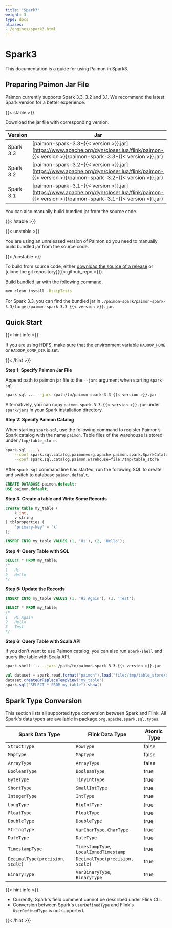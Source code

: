 ```yaml
---
title: "Spark3"
weight: 3
type: docs
aliases:
- /engines/spark3.html
---
```

<!--
Licensed to the Apache Software Foundation (ASF) under one
or more contributor license agreements.  See the NOTICE file
distributed with this work for additional information
regarding copyright ownership.  The ASF licenses this file
to you under the Apache License, Version 2.0 (the
"License"); you may not use this file except in compliance
with the License.  You may obtain a copy of the License at

  http://www.apache.org/licenses/LICENSE-2.0

Unless required by applicable law or agreed to in writing,
software distributed under the License is distributed on an
"AS IS" BASIS, WITHOUT WARRANTIES OR CONDITIONS OF ANY
KIND, either express or implied.  See the License for the
specific language governing permissions and limitations
under the License.
-->

# Spark3

This documentation is a guide for using Paimon in Spark3.

## Preparing Paimon Jar File

Paimon currently supports Spark 3.3, 3.2 and 3.1. We recommend the latest Spark version for a better experience.

{{< stable >}}

Download the jar file with corresponding version.

| Version   | Jar                                                                                                                                                                              |
|-----------|----------------------------------------------------------------------------------------------------------------------------------------------------------------------------------|
| Spark 3.3 | [paimon-spark-3.3-{{< version >}}.jar](https://www.apache.org/dyn/closer.lua/flink/paimon-{{< version >}}/paimon-spark-3.3-{{< version >}}.jar) |
| Spark 3.2 | [paimon-spark-3.2-{{< version >}}.jar](https://www.apache.org/dyn/closer.lua/flink/paimon-{{< version >}}/paimon-spark-3.2-{{< version >}}.jar) |
| Spark 3.1 | [paimon-spark-3.1-{{< version >}}.jar](https://www.apache.org/dyn/closer.lua/flink/paimon-{{< version >}}/paimon-spark-3.1-{{< version >}}.jar) |

You can also manually build bundled jar from the source code.

{{< /stable >}}

{{< unstable >}}

You are using an unreleased version of Paimon so you need to manually build bundled jar from the source code.

{{< /unstable >}}

To build from source code, either [download the source of a release](https://flink.apache.org/downloads.html) or [clone the git repository]({{< github_repo >}}).

Build bundled jar with the following command.

```bash
mvn clean install -DskipTests
```

For Spark 3.3, you can find the bundled jar in `./paimon-spark/paimon-spark-3.3/target/paimon-spark-3.3-{{< version >}}.jar`.

## Quick Start

{{< hint info >}}

If you are using HDFS, make sure that the environment variable `HADOOP_HOME` or `HADOOP_CONF_DIR` is set.

{{< /hint >}}

**Step 1: Specify Paimon Jar File**

Append path to paimon jar file to the `--jars` argument when starting `spark-sql`.

```bash
spark-sql ... --jars /path/to/paimon-spark-3.3-{{< version >}}.jar
```

Alternatively, you can copy `paimon-spark-3.3-{{< version >}}.jar` under `spark/jars` in your Spark installation directory.

**Step 2: Specify Paimon Catalog**

When starting `spark-sql`, use the following command to register Paimon’s Spark catalog with the name `paimon`. Table files of the warehouse is stored under `/tmp/table_store`.

```bash
spark-sql ... \
    --conf spark.sql.catalog.paimon=org.apache.paimon.spark.SparkCatalog \
    --conf spark.sql.catalog.paimon.warehouse=file:/tmp/table_store
```

After `spark-sql` command line has started, run the following SQL to create and switch to database `paimon.default`.

```sql
CREATE DATABASE paimon.default;
USE paimon.default;
```

**Step 3: Create a table and Write Some Records**

```sql
create table my_table (
    k int,
    v string
) tblproperties (
    'primary-key' = 'k'
);

INSERT INTO my_table VALUES (1, 'Hi'), (2, 'Hello');
```

**Step 4: Query Table with SQL**

```sql
SELECT * FROM my_table;
/*
1	Hi
2	Hello
*/
```

**Step 5: Update the Records**

```sql
INSERT INTO my_table VALUES (1, 'Hi Again'), (3, 'Test');

SELECT * FROM my_table;
/*
1	Hi Again
2	Hello
3	Test
*/
```

**Step 6: Query Table with Scala API**

If you don't want to use Paimon catalog, you can also run `spark-shell` and query the table with Scala API.

```bash
spark-shell ... --jars /path/to/paimon-spark-3.3-{{< version >}}.jar
```

```scala
val dataset = spark.read.format("paimon").load("file:/tmp/table_store/default.db/my_table")
dataset.createOrReplaceTempView("my_table")
spark.sql("SELECT * FROM my_table").show()
```

## Spark Type Conversion

This section lists all supported type conversion between Spark and Flink.
All Spark's data types are available in package `org.apache.spark.sql.types`.

<table class="table table-bordered">
    <thead>
    <tr>
      <th class="text-left" style="width: 10%">Spark Data Type</th>
      <th class="text-left" style="width: 10%">Flink Data Type</th>
      <th class="text-left" style="width: 5%">Atomic Type</th>
    </tr>
    </thead>
    <tbody>
    <tr>
      <td><code>StructType</code></td>
      <td><code>RowType</code></td>
      <td>false</td>
    </tr>
    <tr>
      <td><code>MapType</code></td>
      <td><code>MapType</code></td>
      <td>false</td>
    </tr>
    <tr>
      <td><code>ArrayType</code></td>
      <td><code>ArrayType</code></td>
      <td>false</td>
    </tr>
    <tr>
      <td><code>BooleanType</code></td>
      <td><code>BooleanType</code></td>
      <td>true</td>
    </tr>
    <tr>
      <td><code>ByteType</code></td>
      <td><code>TinyIntType</code></td>
      <td>true</td>
    </tr>
    <tr>
      <td><code>ShortType</code></td>
      <td><code>SmallIntType</code></td>
      <td>true</td>
    </tr>
    <tr>
      <td><code>IntegerType</code></td>
      <td><code>IntType</code></td>
      <td>true</td>
    </tr>
    <tr>
      <td><code>LongType</code></td>
      <td><code>BigIntType</code></td>
      <td>true</td>
    </tr>
    <tr>
      <td><code>FloatType</code></td>
      <td><code>FloatType</code></td>
      <td>true</td>
    </tr>
    <tr>
      <td><code>DoubleType</code></td>
      <td><code>DoubleType</code></td>
      <td>true</td>
    </tr>
    <tr>
      <td><code>StringType</code></td>
      <td><code>VarCharType</code>, <code>CharType</code></td>
      <td>true</td>
    </tr>
    <tr>
      <td><code>DateType</code></td>
      <td><code>DateType</code></td>
      <td>true</td>
    </tr>
    <tr>
      <td><code>TimestampType</code></td>
      <td><code>TimestampType</code>, <code>LocalZonedTimestamp</code></td>
      <td>true</td>
    </tr>
    <tr>
      <td><code>DecimalType(precision, scale)</code></td>
      <td><code>DecimalType(precision, scale)</code></td>
      <td>true</td>
    </tr>
    <tr>
      <td><code>BinaryType</code></td>
      <td><code>VarBinaryType</code>, <code>BinaryType</code></td>
      <td>true</td>
    </tr>
    </tbody>
</table>

{{< hint info >}}

- Currently, Spark's field comment cannot be described under Flink CLI.
- Conversion between Spark's `UserDefinedType` and Flink's `UserDefinedType` is not supported.

{{< /hint >}}

